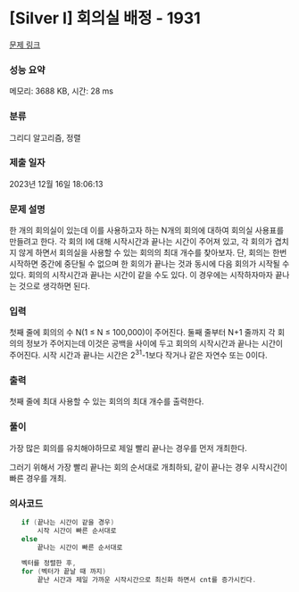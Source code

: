 # [Silver I] 회의실 배정 - 1931 

[문제 링크](https://www.acmicpc.net/problem/1931) 

### 성능 요약

메모리: 3688 KB, 시간: 28 ms

### 분류

그리디 알고리즘, 정렬

### 제출 일자

2023년 12월 16일 18:06:13

### 문제 설명

<p>한 개의 회의실이 있는데 이를 사용하고자 하는 N개의 회의에 대하여 회의실 사용표를 만들려고 한다. 각 회의 I에 대해 시작시간과 끝나는 시간이 주어져 있고, 각 회의가 겹치지 않게 하면서 회의실을 사용할 수 있는 회의의 최대 개수를 찾아보자. 단, 회의는 한번 시작하면 중간에 중단될 수 없으며 한 회의가 끝나는 것과 동시에 다음 회의가 시작될 수 있다. 회의의 시작시간과 끝나는 시간이 같을 수도 있다. 이 경우에는 시작하자마자 끝나는 것으로 생각하면 된다.</p>

### 입력 

 <p>첫째 줄에 회의의 수 N(1 ≤ N ≤ 100,000)이 주어진다. 둘째 줄부터 N+1 줄까지 각 회의의 정보가 주어지는데 이것은 공백을 사이에 두고 회의의 시작시간과 끝나는 시간이 주어진다. 시작 시간과 끝나는 시간은 2<sup>31</sup>-1보다 작거나 같은 자연수 또는 0이다.</p>

### 출력 

 <p>첫째 줄에 최대 사용할 수 있는 회의의 최대 개수를 출력한다.</p>

### 풀이

 <p>가장 많은 회의를 유치해야하므로 제일 빨리 끝나는 경우를 먼저 개최한다. </p>

 <p>그러기 위해서 가장 빨리 끝나는 회의 순서대로 개최하되, 같이 끝나는 경우 시작시간이 빠른 경우를 개최. </p>


### 의사코드

 ```c++
	if (끝나는 시간이 같을 경우)
		시작 시간이 빠른 순서대로
	else
		끝나는 시간이 빠른 순서대로

	벡터를 정렬한 후,
	for (벡터가 끝날 때 까지)
		끝난 시간과 제일 가까운 시작시간으로 최신화 하면서 cnt를 증가시킨다.
```

